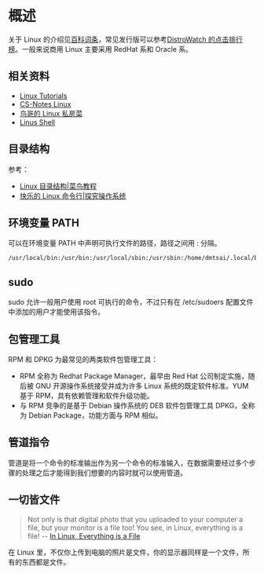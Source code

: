 # 概述

关于 Linux 的介绍见[百科词条](https://baike.baidu.com/item/Linux)，常见发行版可以参考[DistroWatch 的点击排行榜](https://distrowatch.com/dwres.php?resource=popularity)。一般来说商用 Linux 主要采用 RedHat 系和 Oracle 系。

## 相关资料

- [Linux Tutorials](https://www.linux.org/forums/#linux-tutorials.122)
- [CS-Notes Linux](https://www.cyc2018.xyz/%E8%AE%A1%E7%AE%97%E6%9C%BA%E5%9F%BA%E7%A1%80/Linux/Linux.html)
- [鸟哥的 Linux 私房菜](https://linux.vbird.org/)
- [Linus Shell](http://billie66.github.io/TLCL/book/)

## 目录结构

参考：

- [Linux 目录结构|菜鸟教程](https://www.runoob.com/linux/linux-system-contents.html)
- [快乐的 Linux 命令行|探究操作系统](http://billie66.github.io/TLCL/book/chap04.html)

## 环境变量 PATH

可以在环境变量 PATH 中声明可执行文件的路径，路径之间用 : 分隔。

```
/usr/local/bin:/usr/bin:/usr/local/sbin:/usr/sbin:/home/dmtsai/.local/bin:/home/dmtsai/bin
```

## sudo

sudo 允许一般用户使用 root 可执行的命令，不过只有在 /etc/sudoers 配置文件中添加的用户才能使用该指令。

## 包管理工具

RPM 和 DPKG 为最常见的两类软件包管理工具：

- RPM 全称为 Redhat Package Manager，最早由 Red Hat 公司制定实施，随后被 GNU 开源操作系统接受并成为许多 Linux 系统的既定软件标准。YUM 基于 RPM，具有依赖管理和软件升级功能。
- 与 RPM 竞争的是基于 Debian 操作系统的 DEB 软件包管理工具 DPKG，全称为 Debian Package，功能方面与 RPM 相似。

## 管道指令

管道是将一个命令的标准输出作为另一个命令的标准输入，在数据需要经过多个步骤的处理之后才能得到我们想要的内容时就可以使用管道。

## 一切皆文件

> Not only is that digital photo that you uploaded to your computer a file, but your monitor is a file too! You see, in Linux, everything is a file!
> -- [In Linux, Everything is a File](https://www.linux.org/threads/in-linux-everything-is-a-file.4251/)

在 Linux 里，不仅你上传到电脑的照片是文件，你的显示器同样是一个文件，所有的东西都是文件。
